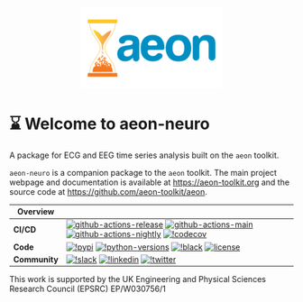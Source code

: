 <p align="center">
    <a href="https://aeon-toolkit.org"><img src="https://raw.githubusercontent.com/aeon-toolkit/aeon/main/docs/images/logo/aeon-logo-blue-compact.png" width="50%" alt="aeon logo" /></a>
</p>

# ⌛ Welcome to aeon-neuro

A package for ECG and EEG time series analysis built on the `aeon` toolkit.

`aeon-neuro` is a companion package to the `aeon` toolkit. The main project webpage 
and documentation is available at https://aeon-toolkit.org and the source code at 
https://github.com/aeon-toolkit/aeon.

| Overview      |                                                                                                                                                                                                                                                                                                                                                                                                                                                                                                                                                                                                                                                                                                                                                                                                                                                             |
|---------------|-------------------------------------------------------------------------------------------------------------------------------------------------------------------------------------------------------------------------------------------------------------------------------------------------------------------------------------------------------------------------------------------------------------------------------------------------------------------------------------------------------------------------------------------------------------------------------------------------------------------------------------------------------------------------------------------------------------------------------------------------------------------------------------------------------------------------------------------------------------|
| **CI/CD**     | [![github-actions-release](https://img.shields.io/github/actions/workflow/status/aeon-toolkit/aeon-neuro/release.yml?logo=github&label=build%20%28release%29)](https://github.com/aeon-toolkit/aeon-neuro/actions/workflows/release.yml) [![github-actions-main](https://img.shields.io/github/actions/workflow/status/aeon-toolkit/aeon-neuro/pr_pytest.yml?logo=github&branch=main&label=build%20%28main%29)](https://github.com/aeon-toolkit/aeon-neuro/actions/workflows/pr_pytest.yml) [![github-actions-nightly](https://img.shields.io/github/actions/workflow/status/aeon-toolkit/aeon-neuro/periodic_tests.yml?logo=github&label=build%20%28nightly%29)](https://github.com/aeon-toolkit/aeon-neuro/actions/workflows/periodic_tests.yml) [![!codecov](https://img.shields.io/codecov/c/github/aeon-toolkit/aeon-neuro?label=codecov&logo=codecov)](https://codecov.io/gh/aeon-toolkit/aeon-neuro) |
| **Code**      | [![!pypi](https://img.shields.io/pypi/v/aeon-neuro?logo=pypi&color=blue)](https://pypi.org/project/aeon-neuro/) [![!python-versions](https://img.shields.io/pypi/pyversions/aeon-neuro?logo=python)](https://www.python.org/) [![!black](https://img.shields.io/badge/code%20style-black-000000.svg)](https://github.com/psf/black) [![license](https://img.shields.io/badge/license-BSD%203--Clause-green?logo=style)](https://github.com/aeon-toolkit/aeon/blob/main/LICENSE)                                                                                                                                                                                                                                                                                                                                                                                   |
| **Community** | [![!slack](https://img.shields.io/static/v1?logo=slack&label=Slack&message=chat&color=lightgreen)](https://join.slack.com/t/aeon-toolkit/shared_invite/zt-22vwvut29-HDpCu~7VBUozyfL_8j3dLA) [![!linkedin](https://img.shields.io/static/v1?logo=linkedin&label=LinkedIn&message=news&color=lightblue)](https://www.linkedin.com/company/aeon-toolkit/) [![!twitter](https://img.shields.io/static/v1?logo=twitter&label=Twitter&message=news&color=lightblue)](https://twitter.com/aeon_toolkit)                                                                                                                                                                                                                                                                                                                                                            |


This work is supported by the UK Engineering and Physical Sciences Research Council (EPSRC) EP/W030756/1
